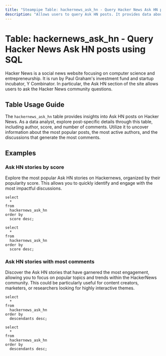 ```yaml
---
title: "Steampipe Table: hackernews_ask_hn - Query Hacker News Ask HN posts using SQL"
description: "Allows users to query Ask HN posts. It provides data about the posts, including the author, score, and the number of comments."
---
```


# Table: hackernews_ask_hn - Query Hacker News Ask HN posts using SQL

Hacker News is a social news website focusing on computer science and entrepreneurship. It is run by Paul Graham's investment fund and startup incubator, Y Combinator. In particular, the Ask HN section of the site allows users to ask the Hacker News community questions.

## Table Usage Guide

The `hackernews_ask_hn` table provides insights into Ask HN posts on Hacker News. As a data analyst, explore post-specific details through this table, including author, score, and number of comments. Utilize it to uncover information about the most popular posts, the most active authors, and the discussions that generate the most comments.

## Examples

### Ask HN stories by score
Explore the most popular Ask HN stories on Hackernews, organized by their popularity score. This allows you to quickly identify and engage with the most impactful discussions.

```sql+postgres
select
  *
from
  hackernews_ask_hn
order by
  score desc;
```

```sql+sqlite
select
  *
from
  hackernews_ask_hn
order by
  score desc;
```

### Ask HN stories with most comments
Discover the Ask HN stories that have garnered the most engagement, allowing you to focus on popular topics and trends within the HackerNews community. This could be particularly useful for content creators, marketers, or researchers looking for highly interactive themes.

```sql+postgres
select
  *
from
  hackernews_ask_hn
order by
  descendants desc;
```

```sql+sqlite
select
  *
from
  hackernews_ask_hn
order by
  descendants desc;
```